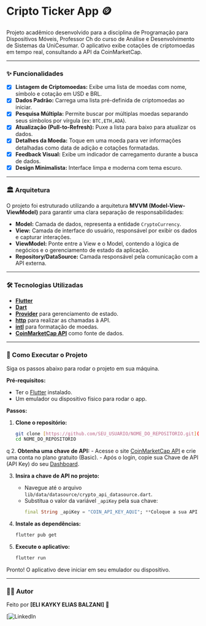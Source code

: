 # Cripto Ticker App 🪙

Projeto acadêmico desenvolvido para a disciplina de Programação para Dispositivos Móveis, Professor Ch do curso de Análise e Desenvolvimento de Sistemas da UniCesumar. O aplicativo exibe cotações de criptomoedas em tempo real, consultando a API da CoinMarketCap.

---

### ✨ Funcionalidades

- [x] **Listagem de Criptomoedas:** Exibe uma lista de moedas com nome, símbolo e cotação em USD e BRL.
- [x] **Dados Padrão:** Carrega uma lista pré-definida de criptomoedas ao iniciar.
- [x] **Pesquisa Múltipla:** Permite buscar por múltiplas moedas separando seus símbolos por vírgula (ex: `BTC,ETH,ADA`).
- [x] **Atualização (Pull-to-Refresh):** Puxe a lista para baixo para atualizar os dados.
- [x] **Detalhes da Moeda:** Toque em uma moeda para ver informações detalhadas como data de adição e cotações formatadas.
- [x] **Feedback Visual:** Exibe um indicador de carregamento durante a busca de dados.
- [x] **Design Minimalista:** Interface limpa e moderna com tema escuro.

---

### 🏛️ Arquitetura

O projeto foi estruturado utilizando a arquitetura **MVVM (Model-View-ViewModel)** para garantir uma clara separação de responsabilidades:

-   **Model:** Camada de dados, representa a entidade `CryptoCurrency`.
-   **View:** Camada de interface do usuário, responsável por exibir os dados e capturar interações.
-   **ViewModel:** Ponte entre a View e o Model, contendo a lógica de negócios e o gerenciamento de estado da aplicação.
-   **Repository/DataSource:** Camada responsável pela comunicação com a API externa.

---

### 🛠️ Tecnologias Utilizadas

-   **[Flutter](https://flutter.dev/)**
-   **[Dart](https://dart.dev/)**
-   **[Provider](https://pub.dev/packages/provider)** para gerenciamento de estado.
-   **[http](https://pub.dev/packages/http)** para realizar as chamadas à API.
-   **[intl](https://pub.dev/packages/intl)** para formatação de moedas.
-   **[CoinMarketCap API](https://coinmarketcap.com/api/)** como fonte de dados.

---

### 🚀 Como Executar o Projeto

Siga os passos abaixo para rodar o projeto em sua máquina.

**Pré-requisitos:**
-   Ter o [Flutter](https://docs.flutter.dev/get-started/install) instalado.
-   Um emulador ou dispositivo físico para rodar o app.

**Passos:**

1.  **Clone o repositório:**
    ```bash
    git clone [https://github.com/SEU_USUARIO/NOME_DO_REPOSITORIO.git](https://github.com/SEU_USUARIO/NOME_DO_REPOSITORIO.git)
    cd NOME_DO_REPOSITORIO
    ```
q
2.  **Obtenha uma chave de API:**
    -   Acesse o site [CoinMarketCap API](https://coinmarketcap.com/api/) e crie uma conta no plano gratuito (Basic).
    -   Após o login, copie sua Chave de API (API Key) do seu [Dashboard](https://pro.coinmarketcap.com/account).

3.  **Insira a chave de API no projeto:**
    -   Navegue até o arquivo `lib/data/datasource/crypto_api_datasource.dart`.
    -   Substitua o valor da variável `_apiKey` pela sua chave:
        ```dart
        final String _apiKey = "COIN_API_KEY_AQUI"; **Coloque a sua API do CoinMarketCap APi no lugar 
        ```

4.  **Instale as dependências:**
    ```bash
    flutter pub get
    ```

5.  **Execute o aplicativo:**
    ```bash
    flutter run
    ```

Pronto! O aplicativo deve iniciar em seu emulador ou dispositivo.

---

### 👨‍💻 Autor

Feito por **[ELI KAYKY ELIAS BALZANI]** 👋

[![LinkedIn](https://www.linkedin.com/in/eli-kayky-elias-balzani-a12063274/)